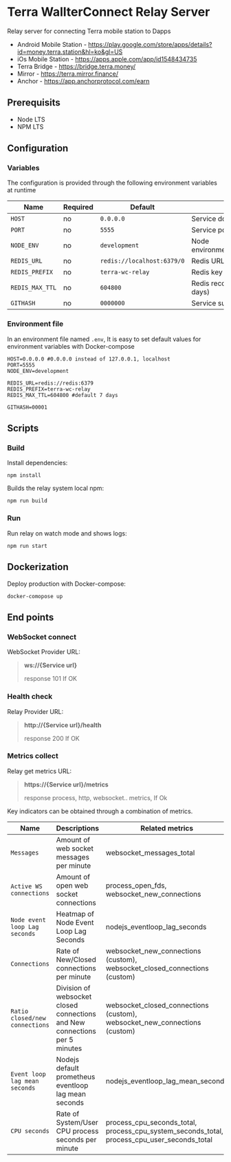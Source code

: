 # Terra WallterConnect Relay Server


Relay server for connecting Terra mobile station to Dapps 

- Android Mobile Station - https://play.google.com/store/apps/details?id=money.terra.station&hl=ko&gl=US
- iOs Mobile Station - https://apps.apple.com/app/id1548434735
- Terra Bridge - https://bridge.terra.money/
- Mirror - https://terra.mirror.finance/
- Anchor - https://app.anchorprotocol.com/earn


## Prerequisits

- Node LTS
- NPM LTS


## Configuration

### Variables

The configuration is provided through the following environment variables at runtime

| Name | Required | Default | Description |
| ---- | -------- | ------- | ----------- |
| `HOST` | no | `0.0.0.0` | Service domain | 
| `PORT` | no | `5555` | Service port |
| `NODE_ENV` | no  | `development` | Node environment(development/production) |
| `REDIS_URL` | no  | `redis://localhost:6379/0` | Redis URL (redis://host[:port]][/db]) |
| `REDIS_PREFIX` | no  | `terra-wc-relay` | Redis key prefix  |
| `REDIS_MAX_TTL` | no  | `604800` | Redis record expire second (default 7 days) |
| `GITHASH` | no  | `0000000` | Service sub-identifier |


### Environment file

In an environment file named `.env`, It is easy to set default values for environment variables with Docker-compose
```
HOST=0.0.0.0 #0.0.0.0 instead of 127.0.0.1, localhost
PORT=5555
NODE_ENV=development

REDIS_URL=redis://redis:6379
REDIS_PREFIX=terra-wc-relay
REDIS_MAX_TTL=604800 #default 7 days

GITHASH=00001
```

## Scripts

### Build

Install dependencies:

```
npm install
```

Builds the relay system local npm:

```
npm run build
```

### Run

Run relay on watch mode and shows logs:

```
npm run start
```

## Dockerization

Deploy production with Docker-compose:

```
docker-comopose up
```

## End points

### WebSocket connect

WebSocket Provider URL:

> **ws://{Service url}**
> 
> response 101 If OK

### Health check

Relay Provider URL:

> **http://{Service url}/health**
> 
> response 200 If OK


### Metrics collect

Relay get metrics URL:

> **https://{Service url}/metrics**
> 
> response process, http, websocket.. metrics,  If Ok


Key indicators can be obtained through a combination of metrics.

| Name | Descriptions | Related metrics |
| --------------- | --------------------- | ---------------- |
| `Messages` | Amount of web socket messages per minute | websocket_messages_total | 
| `Active WS connections` | Amount of open web socket connections | process_open_fds, websocket_new_connections |
| `Node event loop Lag seconds` | Heatmap of Node Event Loop Lag Seconds | nodejs_eventloop_lag_seconds |
| `Connections` | Rate of New/Closed connections per minute | websocket_new_connections (custom),  websocket_closed_connections (custom) |
| `Ratio closed/new connections` | Division of websocket closed connections and New connections per 5 minutes | websocket_closed_connections (custom), websocket_new_connections (custom)  |
| `Event loop lag mean seconds` | Nodejs default prometheus eventloop lag mean seconds | nodejs_eventloop_lag_mean_seconds |
| `CPU seconds` | Rate of System/User CPU process seconds per minute | process_cpu_seconds_total, process_cpu_system_seconds_total, process_cpu_user_seconds_total |
